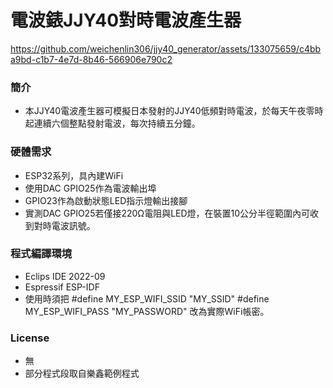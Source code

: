 # 電波錶JJY40對時電波產生器

https://github.com/weichenlin306/jjy40_generator/assets/133075659/c4bba9bd-c1b7-4e7d-8b46-566906e790c2

### 簡介
- 本JJY40電波產生器可模擬日本發射的JJY40低頻對時電波，於每天午夜零時起連續六個整點發射電波，每次持續五分鐘。

### 硬體需求
- ESP32系列，具內建WiFi
- 使用DAC GPIO25作為電波輸出埠
- GPIO23作為啟動狀態LED指示燈輸出接腳
- 實測DAC GPIO25若僅接220Ω電阻與LED燈，在裝置10公分半徑範圍內可收到對時電波訊號。

### 程式編譯環境
- Eclips IDE 2022-09
- Espressif ESP-IDF
- 使用時須把
  #define MY_ESP_WIFI_SSID      "MY_SSID"
  #define MY_ESP_WIFI_PASS      "MY_PASSWORD"
  改為實際WiFi帳密。

### License
- 無
- 部分程式段取自樂鑫範例程式
